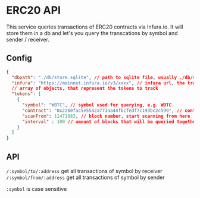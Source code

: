 # ERC20 API

This service queries transactions of ERC20 contracts via Infura.io. It will store them in a db and let's you query the transcations by symbol and sender / receiver. 

## Config

```json
{
  "dbpath": "./db/store.sqlite", // path to sqlite file, usually ./db/storeq.sqlite
  "infura": "https://mainnet.infura.io/v3/xxxx", // infura url, the trailing string is your infura project ID
  // array of objects, that represent the tokens to track
  "tokens": [
    {
      "symbol": "WBTC", // symbol used for querying, e.g. WBTC
      "contract": "0x2260fac5e5542a773aa44fbcfedf7c193bc2c599", // contract address in hex format. Must be erc20 contract
      "scanFrom": 11471983, // block number, start scanning from here
      "interval" : 100 // amount of blocks that will be queried together. bugg interval = more calls to infura
    }
  ]
}
```

## API

`/:symbol/to/:address` get all transactions of symbol by receiver  
`/:symbol/from/:address` get all transactions of symbol by sender  

`:symbol` is case sensitive
